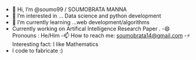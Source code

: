 - 👋 Hi, I’m @soumo99 / SOUMOBRATA MANNA 
- 👀 I’m interested in ... Data science and python development
- 🌱 I’m currently learning ...web development/algorithms
- Currently working on Artifical Intelligence Research Paper . 
-😄 Pronouns : He/Him
-📫 How to reach me: soumobrata14@gmail.com
-⚡ Interesting fact: I like Mathematics 
- I code to fabricate :)




<!---
soumo99/soumo99 is a ✨ special ✨ repository because its `README.md` (this file) appears on your GitHub profile.
You can click the Preview link to take a look at your changes.
--->

